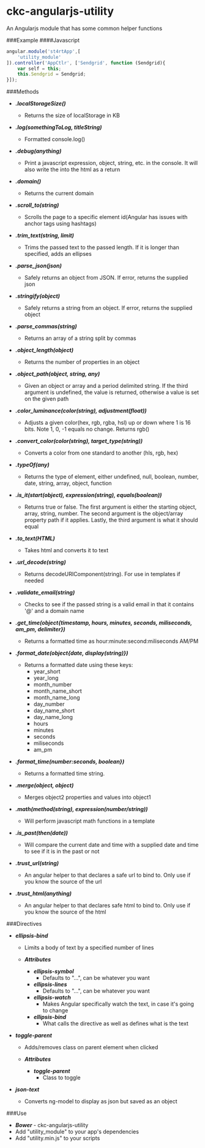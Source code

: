# ckc-angularjs-utility
An Angularjs module that has some common helper functions

###Example
####Javascript
```javascript
angular.module('st4rtApp',[
	'utility_module'
]).controller('AppCtlr', ['Sendgrid', function (Sendgrid){
    var self = this;
	this.Sendgrid = Sendgrid;
}]);
```

###Methods
* ___.localStorageSize()___
  * Returns the size of localStorage in KB

* ___.log(somethingToLog, titleString)___
  * Formatted console.log()

* ___.debug(anything)___
  * Print a javascript expression, object, string, etc. in the console. It will also write the into the html as a return

* ___.domain()___
  * Returns the current domain

* ___.scroll_to(string)___
  * Scrolls the page to a specific element id(Angular has issues with anchor tags using hashtags)

* ___.trim_text(string, limit)___
  * Trims the passed text to the passed length. If it is longer than specified, adds an ellipses

* ___.parse_json(json)___
  * Safely returns an object from JSON. If error, returns the supplied json

* ___.stringify(object)___
  * Safely returns a string from an object. If error, returns the supplied object

* ___.parse_commas(string)___
  * Returns an array of a string split by commas

* ___.object_length(object)___
  * Returns the number of properties in an object

* ___.object_path(object, string, any)___
  * Given an object or array and a period delimited string. If the third argument is undefined, the value is returned, otherwise a value is set on the given path

* ___.color_luminance(color(string), adjustment(float))___
  * Adjusts a given color(hex, rgb, rgba, hsl) up or down where 1 is 16 bits. Note 1, 0, -1 equals no change. Returns rgb()

* ___.convert_color(color(string), target_type(string))___
  * Converts a color from one standard to another (hls, rgb, hex)

* ___.typeOf(any)___
  * Returns the type of element, either undefined, null, boolean, number, date, string, array, object, function

* ___.is_it(start(object), expression(string), equals(boolean))___
  * Returns true or false. The first argument is either the starting object, array, string, number. The second argument is the object/array property path if it applies. Lastly, the third argument is what it should equal

* ___.to_text(HTML)___
  * Takes html and converts it to text

* ___.url_decode(string)___
  * Returns decodeURIComponent(string). For use in templates if needed

* ___.validate_email(string)___
  * Checks to see if the passed string is a valid email in that it contains '@' and a domain name

* ___.get_time(object{timestamp, hours, minutes, seconds, miliseconds, am_pm, delimiter})___
  * Returns a formatted time as hour:minute:second:miliseconds AM/PM

* ___.format_date(object{date, display(string)})___
  * Returns a formatted date using these keys:
    * year_short
    * year_long
    * month_number
    * month_name_short
    * month_name_long
    * day_number
    * day_name_short
    * day_name_long
    * hours
    * minutes
    * seconds
    * miliseconds
    * am_pm

* ___.format_time(number:seconds, boolean})___
  * Returns a formatted time string.

* ___.merge(object, object)___
  * Merges object2 properties and values into object1

* ___.math(method(string), expression(number/string))___
  * Will perform javascript math functions in a template

* ___.is_past(then(date))___
  * Will compare the current date and time with a supplied date and time to see if it is in the past or not

* ___.trust_url(string)___
  * An angular helper to that declares a safe url to bind to. Only use if you know the source of the url

* ___.trust_html(anything)___
  * An angular helper to that declares safe html to bind to. Only use if you know the source of the html

###Directives
* ___ellipsis-bind___
  * Limits a body of text by a specified number of lines

  * ___Attributes___
    * ___ellipsis-symbol___
      * Defaults to "...", can be whatever you want
    * ___ellipsis-lines___
      * Defaults to "...", can be whatever you want
    * ___ellipsis-watch___
      * Makes Angular specifically watch the text, in case it's going to change
    * ___ellipsis-bind___
      * What calls the directive as well as defines what is the text


* ___toggle-parent___
  * Adds/removes class on parent element when clicked

  * ___Attributes___
    * ___toggle-parent___
      * Class to toggle

* ___json-text___
  * Converts ng-model to display as json but saved as an object



###Use
* ___Bower___ - ckc-angularjs-utility
* Add "utility_module" to your app's dependencies
* Add "utility.min.js" to your scripts
